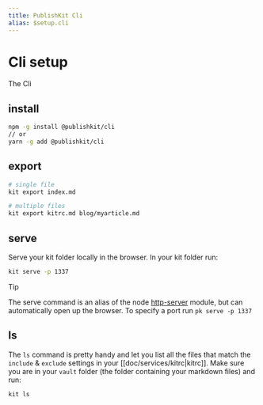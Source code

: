 ```yaml
---
title: PublishKit Cli
alias: $setup.cli
---
```

# Cli setup

The Cli


## install

```bash
npm -g install @publishkit/cli
// or
yarn -g add @publishkit/cli
```


## export

```bash
# single file
kit export index.md

# multiple files
kit export kitrc.md blog/myarticle.md
```

## serve

Serve your kit folder locally in the browser. In your kit folder run:

```bash
kit serve -p 1337
```

> [!tip] 
>  The serve command is an alias of the node [http-server](https://github.com/http-party/http-server) module, but can automatically open up the browser. To specify a port run `pk serve -p 1337`


## ls

The `ls` command is pretty handy and let you list all the files that match the `include` & `exclude` settings in your [[doc/services/kitrc|kitrc]]. Make sure you are in your `vault` folder (the folder containing your markdown files) and run:

```bash
kit ls
```